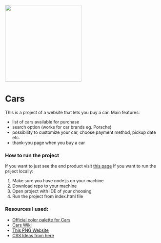 <img src="https://vectorseek.com/wp-content/uploads/2023/07/Disney-And-Pixar-Cars-Logo-Vector.svg-.png" height=250px />

# Cars
This is a project of a website that lets you buy a car. 
Main features:
- list of cars available for purchase
- search option (works for car brands eg. Porsche)
- possibility to customize your car, choose payment method, pickup date etc.
- thank-you page when you buy a car
### How to run the project
If you want to just see the end product visit [this page](https://wrajt.github.io/JS_car_project/)
If you want to run the priject locally:
1. Make sure you have node.js on your machine
2. Download repo to your machine
3. Open project with IDE of your choosing
4. Run the project from index.html file
### Resources I used:
- [Official color palette for Cars](https://www.color-hex.com/color-palette/1042170)
- [Cars Wiki](https://pixarcars.fandom.com/wiki/Main_Page)
- [This PNG Website](https://www.pngwing.com)
- [CSS Ideas from here](https://getcssscan.com)
